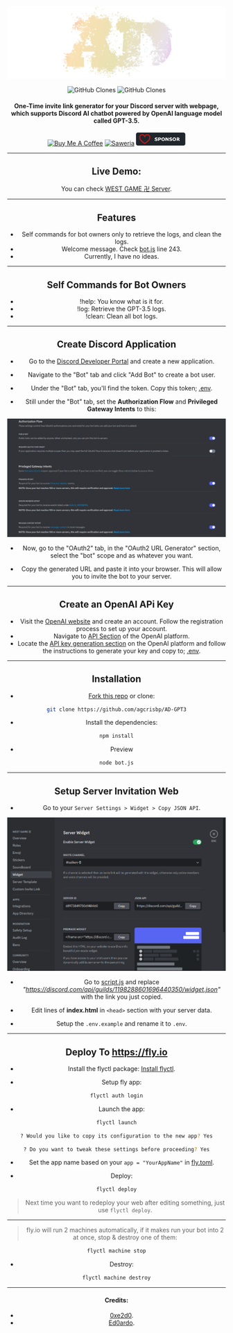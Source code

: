 <center><img src="public/sign.png" />

<p align="center">
    <img alt='GitHub Clones' src='https://img.shields.io/badge/dynamic/json?color=success&label=Clone&query=count&url=https://gist.githubusercontent.com/agcrisbp/32d40c9a3c1c180d1a3f1719330ec7a4/raw/clone.json&logo=github'>
    <img alt='GitHub Clones' src='https://img.shields.io/badge/dynamic/json?color=success&label=Unique&query=uniques&url=https://gist.githubusercontent.com/agcrisbp/32d40c9a3c1c180d1a3f1719330ec7a4/raw/clone.json&logo=githubactions&logoColor=white'>
</p>

<center>
    <h4>One-Time invite link generator for your Discord server with webpage, which supports Discord AI chatbot powered by OpenAI language model called GPT-3.5.</h4>
</center>

<center>
<a href="https://www.buymeacoffee.com/agcrisbp" target="_blank"><img src="https://cdn.buymeacoffee.com/buttons/v2/default-yellow.png" alt="Buy Me A Coffee" style="height: 32px !important;width: 114px !important;" ></a>
<a href="https://saweria.co/agcrisbp" target="_blank"><img src="https://bio.aghea.site/saweria-button.png" alt="Saweria" style="height: 30px !important;width: 114px !important;" ></a>
<a href="https://github.com/sponsors/agcrisbp" target="_blank"><img src="public/sponsor-badge.svg" alt="Github Sponsor" style="height: 30px !important;width: 114px !important;" ></a>
</center>

---

## Live Demo:

You can check [WEST GAME 卍 Server](https://west.vercel.app/).

---

## Features

- Self commands for bot owners only to retrieve the logs, and clean the logs.
- Welcome message. Check [bot.js](bot.js) line 243.
- Currently, I have no ideas.

---

## Self Commands for Bot Owners

- !help: You know what is it for.
- !log: Retrieve the GPT-3.5 logs.
- !clean: Clean all bot logs.

---

## Create Discord Application

- Go to the [Discord Developer Portal](https://discord.com/developers/applications) and create a new application.

- Navigate to the "Bot" tab and click "Add Bot" to create a bot user.

- Under the "Bot" tab, you'll find the token. Copy this token; [.env](.env).

- Still under the "Bot" tab, set the **Authorization Flow** and **Privileged Gateway Intents** to this:

<img src="public/discord.png" />

- Now, go to the "OAuth2" tab, in the "OAuth2 URL Generator" section, select the "bot" scope and as whatever you want.

- Copy the generated URL and paste it into your browser. This will allow you to invite the bot to your server.

---

## Create an OpenAI APi Key

- Visit the [OpenAI website](https://openai.com) and create an account. Follow the registration process to set up your account.
- Navigate to [API Section](https://platform.openai.com/apps) of the OpenAI platform.
- Locate the [API key generation section](https://platform.openai.com/api-keys) on the OpenAI platform and follow the instructions to generate your key and copy to; [.env](.env).

---

## Installation

- [Fork this repo](https://github.com/agcrisbp/AD-GPT3/fork) or clone:
```bash
git clone https://github.com/agcrisbp/AD-GPT3
```

- Install the dependencies:

```bash
npm install
```

- Preview

```bash
node bot.js
```

---

## Setup Server Invitation Web

- Go to your `Server Settings > Widget > Copy JSON API`.

![Widget](public/widget.png)

- Go to [script.js](public/script.js) and replace _"https://discord.com/api/guilds/1198288601696440350/widget.json"_ with the link you just copied.

- Edit lines of **index.html** in `<head>` section with your server data.

- Setup the `.env.example` and rename it to `.env`.

---

## Deploy To https://fly.io

- Install the flyctl package: [Install flyctl](https://fly.io/docs/hands-on/install-flyctl/).

- Setup fly app:

```bash
flyctl auth login
```

- Launch the app:

```bash
flyctl launch
```

```bash
? Would you like to copy its configuration to the new app? Yes
```

```bash
? Do you want to tweak these settings before proceeding? Yes
```

- Set the app name based on your `app = "YourAppName"` in [fly.toml](fly.toml).

- Deploy:

```bash
flyctl deploy
```

> Next time you want to redeploy your web after editing something, just use `flyctl deploy`.

---

> fly.io will run 2 machines automatically, if it makes run your bot into 2 at once, stop & destroy one of them:

```bash
flyctl machine stop
```

- Destroy:

```bash
flyctl machine destroy
```

---

#### Credits:

- [0xe2d0](https://github.com/0xe2d0).
- [Ed0ardo](https://github.com/Ed0ardo).
